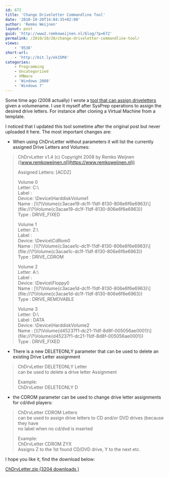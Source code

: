 ```yaml
---
id: 672
title: 'Change Driveletter Commandline Tool'
date: '2010-10-20T14:04:35+02:00'
author: 'Remko Weijnen'
layout: post
guid: 'http://www2.remkoweijnen.nl/blog/?p=672'
permalink: /2010/10/20/change-driveletter-commandline-tool/
views:
    - '9538'
short-url:
    - 'http://bit.ly/ek15M4'
categories:
    - Programming
    - Uncategorized
    - VMWare
    - 'Windows 2008'
    - 'Windows 7'
---
```


Some time ago (2008 actually) I wrote a [tool that can assign driveletters](http://192.168.40.25:8081/2008/12/09/commandline-tool-to-change-drive-letter-assignment/) given a volumename. I use it myself after SysPrep operations to assign the desired drive letters. For instance after cloning a Virtual Machine from a template.

I noticed that I updated this tool sometime after the original post but never uploaded it here. The most important changes are:

- When using ChDrvLetter without parameters it will list the currently assigned Drive Letters and Volumes:

> ChDrvLetter v1.4 (c) Copyright 2008 by Remko Weijnen ([www.remkoweijnen.nl](https://www.remkoweijnen.nl))
> 
> Assigned Letters: \[ACDZ\]
> 
> Volume 0  
> Letter: C:\\  
> Label :  
> Device: \\Device\\HarddiskVolume1  
> Name : [\\\\?\\Volume{c3acae19-dc1f-11df-8130-806e6f6e6963}\\](file://\\?\Volume{c3acae19-dc1f-11df-8130-806e6f6e6963}\)  
> Type : DRIVE\_FIXED
> 
> Volume 1  
> Letter: Z:\\  
> Label :  
> Device: \\Device\\CdRom0  
> Name : [\\\\?\\Volume{c3acae1c-dc1f-11df-8130-806e6f6e6963}\\](file://\\?\Volume{c3acae1c-dc1f-11df-8130-806e6f6e6963}\)  
> Type : DRIVE\_CDROM
> 
> Volume 2  
> Letter: A:\\  
> Label :  
> Device: \\Device\\Floppy0  
> Name : [\\\\?\\Volume{c3acae1d-dc1f-11df-8130-806e6f6e6963}\\](file://\\?\Volume{c3acae1d-dc1f-11df-8130-806e6f6e6963}\)  
> Type : DRIVE\_REMOVABLE
> 
> Volume 3  
> Letter: D:\\  
> Label : DATA  
> Device: \\Device\\HarddiskVolume2  
> Name : [\\\\?\\Volume{d45237f1-dc21-11df-8d8f-005056ae0001}\\](file://\\?\Volume{d45237f1-dc21-11df-8d8f-005056ae0001}\)  
> Type : DRIVE\_FIXED

- <div>There is a new DELETEONLY parameter that can be used to delete an existing Drive Letter assignment</div>

> ChDrvLetter DELETEONLY Letter  
> can be used to delete a drive letter Assignment
> 
> Example:  
> ChDrvLetter DELETEONLY D

- <div>the CDROM parameter can be used to change drive letter assignments for cd/dvd players:</div>

> ChDrvLetter CDROM Letters  
> can be used to assign drive letters to CD and/or DVD drives (because they have  
> no label when no cd/dvd is inserted
> 
> Example:  
> ChDrvLetter CDROM ZYX  
> Assigns Z to the 1st found CD/DVD drive, Y to the next etc.

I hope you like it, find the download below:

[ ChDrvLetter.zip (3204 downloads ) ](http://192.168.40.25:8081/download/chdrvletter-zip/?tmstv=1726048919 "Version 1.3")